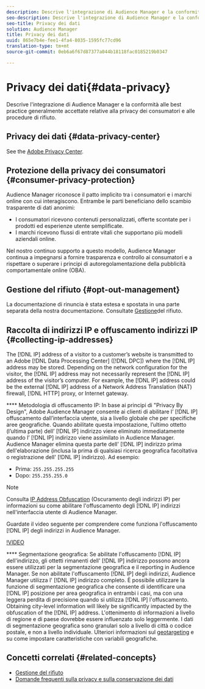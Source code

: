 ```yaml
---
description: Descrive l'integrazione di Audience Manager e la conformità alle best practice generalmente accettate relative alla privacy dei consumatori e alle procedure di rifiuto.
seo-description: Descrive l'integrazione di Audience Manager e la conformità alle best practice generalmente accettate relative alla privacy dei consumatori e alle procedure di rifiuto.
seo-title: Privacy dei dati
solution: Audience Manager
title: Privacy dei dati
uuid: 865e7b4e-fee1-4fa4-8035-1595fc77cd96
translation-type: tm+mt
source-git-commit: 0eb6a6f67d87377a044b18118fac0185219b0347

---
```



# Privacy dei dati{#data-privacy}

Descrive l'integrazione di Audience Manager e la conformità alle best practice generalmente accettate relative alla privacy dei consumatori e alle procedure di rifiuto.

## Privacy dei dati {#data-privacy-center}

See the [Adobe Privacy Center](https://www.adobe.com/privacy/opt-out.html).

## Protezione della privacy dei consumatori {#consumer-privacy-protection}

Audience Manager riconosce il patto implicito tra i consumatori e i marchi online con cui interagiscono. Entrambe le parti beneficiano dello scambio trasparente di dati anonimi:

* I consumatori ricevono contenuti personalizzati, offerte scontate per i prodotti ed esperienze utente semplificate.
* I marchi ricevono flussi di entrate vitali che supportano più modelli aziendali online.

Nel nostro continuo supporto a questo modello, Audience Manager continua a impegnarsi a fornire trasparenza e controllo ai consumatori e a rispettare o superare i principi di autoregolamentazione della pubblicità comportamentale online (OBA).

## Gestione del rifiuto {#opt-out-management}

La documentazione di rinuncia è stata estesa e spostata in una parte separata della nostra documentazione. Consultate [Gestione](../../overview/data-security-and-privacy/opt-out-management.md)del rifiuto.

<!-- 

<p>  </p>
<table id="table_A1FF33B328BD451FAFF6C6B8422F928B"> 
 <tgroup cols="2">
  <colspec colnum="1" colname="col1" colwidth="1.00*" />
  <colspec colnum="2" colname="col2" colwidth="2.74*" />
  <thead> 
   <tr> 
    <th colname="col1" class="entry"> Opt-Out For </th> 
    <th colname="col2" class="entry"> Description </th> 
   </tr>
  </thead> 
  <tbody> 
   <tr> 
    <td colname="col1"> <p>Adobe Experience Cloud </p> </td> 
    <td colname="col2"> <p>The <a href="https://www.adobe.com/privacy/opt-out.html#customeruse" format="http" scope="external"> Your Privacy Choices page</a> provides 1-click features that let you control and opt-out of data collection by the Adobe Experience Cloud advertising solutions (including Audience Manager). Specifically, see the <a href="https://www.adobe.com/privacy/opt-out.html#customeruse" format="http" scope="external"> business customer section</a> of the Privacy Choices page. </p> </td> 
   </tr> 
   <tr> 
    <td colname="col1"> <p>Browsers that do not support third-party cookies </p> </td> 
    <td colname="col2"> <p>See <a href="../../features/declared-ids.md#declared-id-targeting"> Declared ID Targeting</a>. </p> </td> 
   </tr> 
   <tr> 
    <td colname="col1"> <p>Mobile devices </p> </td> 
    <td colname="col2"> <p>See the opt-out and privacy settings for: </p> <p> 
      <ul id="ul_86EFAB879215403D937B5148C26A41D9"> 
       <li id="li_C0B544E8F4FE473B94A5436D3A60BDB1"><a href="https://marketing.adobe.com/resources/help/en_US/mobile/android/privacy.html" format="https" scope="external"> Android devices</a> </li> 
       <li id="li_26C787BAB729499A9FEDF055E9AB0637"><a href="https://marketing.adobe.com/resources/help/en_US/mobile/ios/privacy.html" format="https" scope="external"> iOS devices</a> </li> 
      </ul> </p> </td> 
   </tr> 
  </tbody> 
 </tgroup> 
</table>

 -->

## Raccolta di indirizzi IP e offuscamento indirizzi IP {#collecting-ip-addresses}

<!-- 

Adobe has enabled processes and offers settings that allow customers to use Audience Manager in compliance with applicable data privacy laws.

-->

The [!DNL IP] address of a visitor to a customer’s website is transmitted to an Adobe [!DNL Data Processing Center] ([!DNL DPC]) where the [!DNL IP] address may be stored. Depending on the network configuration for the visitor, the [!DNL IP] address may not necessarily represent the [!DNL IP] address of the visitor’s computer. For example, the [!DNL IP] address could be the external [!DNL IP] address of a Network Address Translation (NAT) firewall, [!DNL HTTP] proxy, or Internet gateway.

**** Metodologia di offuscamento IP: In base ai principi di "Privacy By Design", Adobe Audience Manager consente ai clienti di abilitare l’ [!DNL IP] offuscamento dall’interfaccia utente, sia a livello globale che per specifiche aree geografiche. Quando abilitate questa impostazione, l’ultimo ottetto (l’ultima parte) dell’ [!DNL IP] indirizzo viene eliminato immediatamente quando l’ [!DNL IP] indirizzo viene assimilato in Audience Manager. Audience Manager elimina questa parte dell' [!DNL IP] indirizzo prima dell'elaborazione (inclusa la prima di qualsiasi ricerca geografica facoltativa o registrazione dell' [!DNL IP] indirizzo). Ad esempio:

* Prima: `255.255.255.255`
* Dopo: `255.255.255.0`

>[!NOTE]
>
>Consulta [IP Address Obfuscation](/help/using/features/administration/ip-obfuscation.md) (Oscuramento degli indirizzi IP) per informazioni su come abilitare l'offuscamento degli [!DNL IP] indirizzi nell'interfaccia utente di Audience Manager.

Guardate il video seguente per comprendere come funziona l'offuscamento [!DNL IP] degli indirizzi in Audience Manager.

[!VIDEO](https://video.tv.adobe.com/v/27218/?captions=ita)

**** Segmentazione geografica: Se abilitate l'offuscamento [!DNL IP] dell'indirizzo, gli ottetti rimanenti dell' [!DNL IP] indirizzo possono ancora essere utilizzati per la segmentazione geografica e il reporting in Audience Manager. Se non abilitate l'offuscamento [!DNL IP] degli indirizzi, Audience Manager utilizza l' [!DNL IP] indirizzo completo. È possibile utilizzare la funzione di segmentazione geografica che consente di identificare una [!DNL IP] posizione per area geografica in entrambi i casi, ma con una leggera perdita di precisione quando si utilizza [!DNL IP] l'offuscamento. Obtaining city-level information will likely be significantly impacted by the obfuscation of the [!DNL IP] address. L'ottenimento di informazioni a livello di regione e di paese dovrebbe essere influenzato solo leggermente. I dati di segmentazione geografica sono granulari solo a livello di città o codice postale, e non a livello individuale. Ulteriori informazioni sul [geotargeting](/help/using/features/traits/trait-geotarget-keys.md) e su come impostare caratteristiche con variabili geografiche.

## Concetti correlati {#related-concepts}

* [Gestione del rifiuto](/help/using/overview/data-security-and-privacy/opt-out-management.md)
* [Domande frequenti sulla privacy e sulla conservazione dei dati](/help/using/faq/faq-privacy.md)